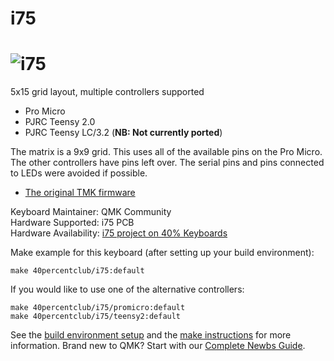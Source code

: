 # i75

![i75](https://1.bp.blogspot.com/-eRSwPnvgliI/WCYQ-aYihoI/AAAAAAAB_Bc/a7i1Envc1FYiEHeqvyHw80VxTAnafDsPgCLcB/s320/IMG_20161003_084555.jpg)
===

5x15 grid layout, multiple controllers supported
- Pro Micro
- PJRC Teensy 2.0
- PJRC Teensy LC/3.2 (**NB: Not currently ported**)

The matrix is a 9x9 grid. This uses all of the available pins on the Pro Micro. The other controllers have pins left over. The serial pins and pins connected to LEDs were avoided if possible.

* [The original TMK firmware](https://github.com/di0ib/tmk_keyboard/tree/master/keyboard/i75_ProMicro)

Keyboard Maintainer: QMK Community  
Hardware Supported: i75 PCB  
Hardware Availability: [i75 project on 40% Keyboards](http://www.40percent.club/2016/11/i75.html)

Make example for this keyboard (after setting up your build environment):

    make 40percentclub/i75:default

If you would like to use one of the alternative controllers:

    make 40percentclub/i75/promicro:default
    make 40percentclub/i75/teensy2:default

See the [build environment setup](https://docs.qmk.fm/#/getting_started_build_tools) and the [make instructions](https://docs.qmk.fm/#/getting_started_make_guide) for more information. Brand new to QMK? Start with our [Complete Newbs Guide](https://docs.qmk.fm/#/newbs).
